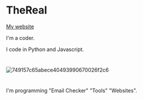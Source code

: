 

# TheReal #

[My website](https://therealoneguy.cf)

I'm a coder.

I code in Python and Javascript.


# #

![749157c65abece40493990670026f2c6](https://user-images.githubusercontent.com/81118920/112376944-6c75f000-8ce5-11eb-8efa-0779c4cfb249.gif)


#  #

I'm programming "Email Checker" "Tools" "Websites".

# #






